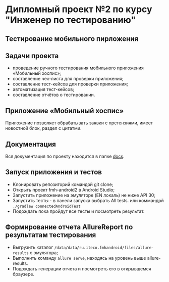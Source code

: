 # Дипломный проект №2 по курсу "Инженер по тестированию"
## Тестирование мобильного пирложения

## Задачи проекта
- проведение ручного тестирования мобильного приложения «Мобильный хоспис»;
- составление чек-листа для проверки приложения;
- составление тест-кейсов для проверки приложения;
- автоматизация тест-кейсов;
- составление отчётов о тестировании.

## Приложение «Мобильный хоспис»
Приложение позволяет обрабатывать заявки с претензиями, имеет новоcтной блок, раздел с цитатми.

## Документация
Вся документация по проекту находится в папке [docs](docs).

## Запуск приложения и тестов
- Клонировать репозиторий командой git clone;
- Открыть проект fmh-android2 в Android Studio;
- Запустить приложение на эмуляторе (EN локаль) не ниже API 30;
- Запустить тесты - в панели запуска выбрать  Аll tests. 
или  коммандрй ```./gradlew connectedAndroidTest```
- Подождать пока пройдут все тесты и посмотреть результат.

## Формирование отчета AllureReport по результатам тестирования
- Выгрузить каталог ```/data/data/ru.iteco.fmhandroid/files/allure-results``` с эмулятора;
- Выполнить команду ```allure serve```, находясь на уровень выше allure-results.
- Подождать генерации отчета и посмотреть его в открывшемся браузере.
